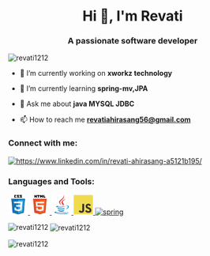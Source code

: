 <h1 align="center">Hi 👋, I'm Revati</h1>
<h3 align="center">A passionate software developer</h3>

<p align="left"> <img src="https://komarev.com/ghpvc/?username=revati1212&label=Profile%20views&color=0e75b6&style=flat" alt="revati1212" /> </p>



- 🔭 I’m currently working on **xworkz technology**

- 🌱 I’m currently learning **spring-mv,JPA**

- 💬 Ask me about **java MYSQL JDBC**

- 📫 How to reach me **revatiahirasang56@gmail.com**

<h3 align="left">Connect with me:</h3>
<p align="left">
<a href="https://www.linkedin.com/in/revati-ahirasang-a5121b195/" target="blank"><img align="center" src="https://raw.githubusercontent.com/rahuldkjain/github-profile-readme-generator/master/src/images/icons/Social/linked-in-alt.svg" alt="https://www.linkedin.com/in/revati-ahirasang-a5121b195/" height="30" width="40" /></a>

</p>

</p>



<h3 align="left">Languages and Tools:</h3>
<p align="left"> <a href="https://www.w3schools.com/css/" target="_blank" rel="noreferrer"> <img src="https://raw.githubusercontent.com/devicons/devicon/master/icons/css3/css3-original-wordmark.svg" alt="css3" width="40" height="40"/> </a> <a href="https://www.w3.org/html/" target="_blank" rel="noreferrer"> <img src="https://raw.githubusercontent.com/devicons/devicon/master/icons/html5/html5-original-wordmark.svg" alt="html5" width="40" height="40"/> </a> <a href="https://www.java.com" target="_blank" rel="noreferrer"> <img src="https://raw.githubusercontent.com/devicons/devicon/master/icons/java/java-original.svg" alt="java" width="40" height="40"/> </a> <a href="https://developer.mozilla.org/en-US/docs/Web/JavaScript" target="_blank" rel="noreferrer"> <img src="https://raw.githubusercontent.com/devicons/devicon/master/icons/javascript/javascript-original.svg" alt="javascript" width="40" height="40"/> </a> <a href="https://spring.io/" target="_blank" rel="noreferrer"> <img src="https://www.vectorlogo.zone/logos/springio/springio-icon.svg" alt="spring" width="40" height="40"/> </a> </p>

<p><img align="left" src="https://github-readme-stats.vercel.app/api/top-langs?username=revati1212&show_icons=true&locale=en&layout=compact" alt="revati1212" /></p>

<p>&nbsp;<img align="center" src="https://github-readme-stats.vercel.app/api?username=revati1212&show_icons=true&locale=en" alt="revati1212" /></p>

<p><img align="center" src="https://github-readme-streak-stats.herokuapp.com/?user=revati1212&" alt="revati1212" /></p>


